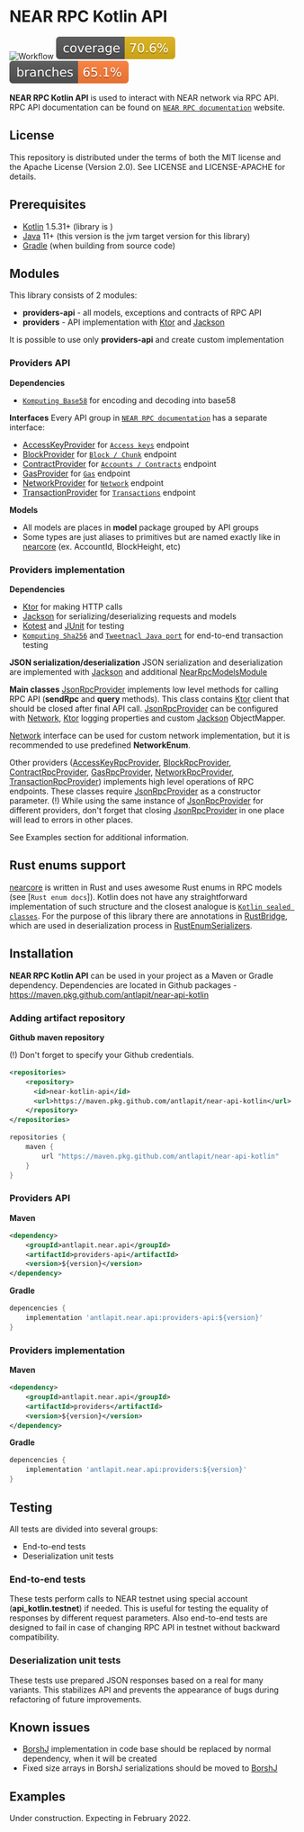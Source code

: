 # NEAR RPC Kotlin API

![Workflow](https://github.com/antlapit/near-api-kotlin/actions/workflows/main.yml/badge.svg)
![Coverage](.github/badges/jacoco.svg)
![Branches](.github/badges/branches.svg)

**NEAR RPC Kotlin API** is used to interact with NEAR network via RPC API. 
RPC API documentation can be found on [`NEAR RPC documentation`] website.

## License
This repository is distributed under the terms of both the MIT license and the Apache License (Version 2.0). See LICENSE and LICENSE-APACHE for details.

## Prerequisites
- [Kotlin] 1.5.31+ (library is )
- [Java] 11+ (this version is the jvm target version for this library)
- [Gradle] (when building from source code)

## Modules
This library consists of 2 modules:  
* **providers-api** - all models, exceptions and contracts of RPC API 
* **providers** - API implementation with [Ktor] and [Jackson]  

It is possible to use only **providers-api** and create custom implementation

### Providers API
**Dependencies**
* [`Komputing Base58`] for encoding and decoding into base58

**Interfaces**
Every API group in [`NEAR RPC documentation`] has a separate interface:
* [AccessKeyProvider] for [`Access keys`] endpoint
* [BlockProvider] for [`Block / Chunk`] endpoint
* [ContractProvider] for [`Accounts / Contracts`] endpoint
* [GasProvider] for [`Gas`] endpoint
* [NetworkProvider] for [`Network`] endpoint
* [TransactionProvider] for [`Transactions`] endpoint 

**Models**
* All models are places in **model** package grouped by API groups
* Some types are just aliases to primitives but are named exactly like in [nearcore] (ex. AccountId, BlockHeight, etc)

### Providers implementation
**Dependencies**
* [Ktor] for making HTTP calls
* [Jackson] for serializing/deserializing requests and models
* [Kotest] and [JUnit] for testing
* [`Komputing Sha256`] and [`Tweetnacl Java port`] for end-to-end transaction testing

**JSON serialization/deserialization**
JSON serialization and deserialization are implemented with [Jackson] and additional [NearRpcModelsModule]

**Main classes**
[JsonRpcProvider] implements low level methods for calling RPC API (**sendRpc** and **query** methods). 
This class contains [Ktor] client that should be closed after final API call. [JsonRpcProvider] can be configured with
[Network], [Ktor] logging properties and custom [Jackson] ObjectMapper.

[Network] interface can be used for custom network implementation, but it is recommended to use predefined **NetworkEnum**.

Other providers ([AccessKeyRpcProvider], [BlockRpcProvider], [ContractRpcProvider], [GasRpcProvider], 
[NetworkRpcProvider], [TransactionRpcProvider]) implements high level operations of RPC endpoints. These classes
require [JsonRpcProvider] as a constructor parameter. (!) While using the same instance of [JsonRpcProvider] for 
different providers, don't forget that closing [JsonRpcProvider] in one place will lead to errors in other places.  

See Examples section for additional information.

## Rust enums support
[nearcore] is written in Rust and uses awesome Rust enums in RPC models (see [`Rust enum docs`]).
Kotlin does not have any straightforward implementation of such structure and the closest analogue is [`Kotlin sealed classes`].
For the purpose of this library there are annotations in [RustBridge], which are used in deserialization process in [RustEnumSerializers].

## Installation
**NEAR RPC Kotlin API** can be used in your project as a Maven or Gradle dependency.
Dependencies are located in Github packages - https://maven.pkg.github.com/antlapit/near-api-kotlin

### Adding artifact repository
**Github maven repository**

(!) Don't forget to specify your Github credentials.

```xml
<repositories>
    <repository>
      <id>near-kotlin-api</id>
      <url>https://maven.pkg.github.com/antlapit/near-api-kotlin</url>
    </repository>
</repositories>
```

```groovy
repositories {
    maven {
        url "https://maven.pkg.github.com/antlapit/near-api-kotlin"
    }
}
```

### Providers API
**Maven**
```xml
<dependency>
    <groupId>antlapit.near.api</groupId>
    <artifactId>providers-api</artifactId>
    <version>${version}</version>
</dependency>
```

**Gradle**
```groovy
depencencies {
    implementation 'antlapit.near.api:providers-api:${version}'
}
```

### Providers implementation
**Maven**
```xml
<dependency>
    <groupId>antlapit.near.api</groupId>
    <artifactId>providers</artifactId>
    <version>${version}</version>
</dependency>
```

**Gradle**
```groovy
depencencies {
    implementation 'antlapit.near.api:providers:${version}'
}
```

## Testing
All tests are divided into several groups:
* End-to-end tests
* Deserialization unit tests

### End-to-end tests
These tests perform calls to NEAR testnet using special account (**api_kotlin.testnet**) if needed.
This is useful for testing the equality of responses by different request parameters.
Also end-to-end tests are designed to fail in case of changing RPC API in testnet without backward compatibility.

### Deserialization unit tests
These tests use prepared JSON responses based on a real for many variants.
This stabilizes API and prevents the appearance of bugs during refactoring of future improvements.

## Known issues
* [BorshJ] implementation in code base should be replaced by normal dependency, when it will be created
* Fixed size arrays in BorshJ serializations should be moved to [BorshJ]

## Examples

Under construction. Expecting in February 2022.

[`NEAR RPC documentation`]: https://docs.near.org/docs/api/rpc
[`Access keys`]: https://docs.near.org/docs/api/rpc/access-keys
[`Accounts / Contracts`]: https://docs.near.org/docs/api/rpc/contracts
[`Block / Chunk`]: https://docs.near.org/docs/api/rpc/block-chunk
[`Gas`]: https://docs.near.org/docs/api/rpc/gas
[`Protocol`]: https://docs.near.org/docs/api/rpc/protocol
[`Network`]: https://docs.near.org/docs/api/rpc/network
[`Transactions`]: https://docs.near.org/docs/api/rpc/transactions


[RepositoryURL]: https://github.com/antlapit/near-api-kotlin

[BorshJ]: https://github.com/near/borshj
[nearcore]: https://github.com/near/nearcore
[Gradle]: https://gradle.org
[Java]: https://java.com
[Kotlin]: https://kotlinlang.org/
[Ktor]: https://ktor.io/
[Jackson]: https://github.com/FasterXML/jackson
[Kotest]: https://kotest.io/
[JUnit]: https://junit.org/
[`Komputing Base58`]: https://github.com/komputing/KBase58
[`Komputing Sha256`]: https://github.com/komputing/KHash
[`Tweetnacl Java port`]: https://github.com/InstantWebP2P/tweetnacl-java

[`Rust enum docs]: https://doc.rust-lang.org/book/ch06-01-defining-an-enum.html
[`Kotlin sealed classes`]: https://kotlinlang.org/docs/sealed-classes.html

[AccessKeyProvider]: https://github.com/antlapit/near-api-kotlin/tree/main/providers-api/src/main/kotlin/antlapit/near/api/providers/AccessKeyProvider.kt
[BlockProvider]: https://github.com/antlapit/near-api-kotlin/tree/main/providers-api/src/main/kotlin/antlapit/near/api/providers/BlockProvider.kt
[ContractProvider]: https://github.com/antlapit/near-api-kotlin/tree/main/providers-api/src/main/kotlin/antlapit/near/api/providers/ContractProvider.kt
[GasProvider]: https://github.com/antlapit/near-api-kotlin/tree/main/providers-api/src/main/kotlin/antlapit/near/api/providers/GasProvider.kt
[NetworkProvider]: https://github.com/antlapit/near-api-kotlin/tree/main/providers-api/src/main/kotlin/antlapit/near/api/providers/NetworkProvider.kt
[TransactionProvider]: https://github.com/antlapit/near-api-kotlin/tree/main/providers-api/src/main/kotlin/antlapit/near/api/providers/TransactionProvider.kt
[RustBridge]: https://github.com/antlapit/near-api-kotlin/tree/main/providers-api/src/main/kotlin/antlapit/near/api/providers/model/rust/RustBridge.kt


[Network]: https://github.com/antlapit/near-api-kotlin/tree/main/providers/src/main/kotlin/antlapit/near/api/providers/base/config/Network.kt
[JsonRpcProvider]: https://github.com/antlapit/near-api-kotlin/tree/main/providers/src/main/kotlin/antlapit/near/api/providers/base/JsonRpcProvider.kt
[AccessKeyRpcProvider]: https://github.com/antlapit/near-api-kotlin/tree/main/providers/src/main/kotlin/antlapit/near/api/providers/endpoints/AccessKeyRpcProvider.kt
[BlockRpcProvider]: https://github.com/antlapit/near-api-kotlin/tree/main/providers/src/main/kotlin/antlapit/near/api/providers/endpoints/BlockRpcProvider.kt
[ContractRpcProvider]: https://github.com/antlapit/near-api-kotlin/tree/main/providers/src/main/kotlin/antlapit/near/api/providers/endpoints/ContractRpcProvider.kt
[GasRpcProvider]: https://github.com/antlapit/near-api-kotlin/tree/main/providers/src/main/kotlin/antlapit/near/api/providers/endpoints/GasRpcProvider.kt
[NetworkRpcProvider]: https://github.com/antlapit/near-api-kotlin/tree/main/providers/src/main/kotlin/antlapit/near/api/providers/endpoints/NetworkRpcProvider.kt
[TransactionRpcProvider]: https://github.com/antlapit/near-api-kotlin/tree/main/providers/src/main/kotlin/antlapit/near/api/providers/endpoints/TransactionRpcProvider.kt
[RustEnumSerializers]: https://github.com/antlapit/near-api-kotlin/tree/main/providers/src/main/kotlin/antlapit/near/api/json/RustEnumSerializers.kt
[NearRpcModelsModule]: https://github.com/antlapit/near-api-kotlin/tree/main/providers/src/main/kotlin/antlapit/near/api/json/NearRpcModelsModule.kt
